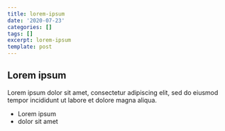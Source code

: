 ```yaml
---
title: lorem-ipsum
date: '2020-07-23'
categories: []
tags: []
excerpt: lorem-ipsum
template: post
---
```

## Lorem ipsum
Lorem ipsum dolor sit amet, consectetur adipiscing elit, sed do eiusmod tempor incididunt ut labore et dolore magna aliqua.
- Lorem ipsum
- dolor sit amet